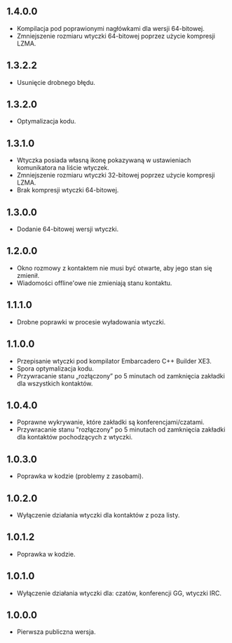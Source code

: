 1.4.0.0
-----
* Kompilacja pod poprawionymi nagłówkami dla wersji 64-bitowej.
* Zmniejszenie rozmiaru wtyczki 64-bitowej poprzez użycie kompresji LZMA.

1.3.2.2
-----
* Usunięcie drobnego błędu.

1.3.2.0
-----
* Optymalizacja kodu.

1.3.1.0
-----
* Wtyczka posiada własną ikonę pokazywaną w ustawieniach komunikatora na liście wtyczek.
* Zmniejszenie rozmiaru wtyczki 32-bitowej poprzez użycie kompresji LZMA.
* Brak kompresji wtyczki 64-bitowej.

1.3.0.0
-----
* Dodanie 64-bitowej wersji wtyczki.

1.2.0.0
-----
* Okno rozmowy z kontaktem nie musi być otwarte, aby jego stan się zmienił.
* Wiadomości offline'owe nie zmieniają stanu kontaktu.

1.1.1.0
-----
* Drobne poprawki w procesie wyładowania wtyczki.

1.1.0.0
-----
* Przepisanie wtyczki pod kompilator Embarcadero C++ Builder XE3.
* Spora optymalizacja kodu.
* Przywracanie stanu „rozłączony” po 5 minutach od zamknięcia zakładki dla wszystkich kontaktów.

1.0.4.0
-----
* Poprawne wykrywanie, które zakładki są konferencjami/czatami.
* Przywracanie stanu "rozłączony" po 5 minutach od zamknięcia zakładki dla kontaktów pochodzących z wtyczki.

1.0.3.0
-----
* Poprawka w kodzie (problemy z zasobami).

1.0.2.0
-----
* Wyłączenie działania wtyczki dla kontaktów z poza listy.

1.0.1.2
-----
* Poprawka w kodzie.

1.0.1.0
-----
* Wyłączenie działania wtyczki dla: czatów, konferencji GG, wtyczki IRC.

1.0.0.0
-----
* Pierwsza publiczna wersja.